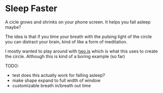 Sleep Faster
============

A cicle grows and shrinks on your phone screen. It helps you fall asleep maybe?

The idea is that if you time your breath with the pulsing light of the circle you can distract your brain, kind of like a form of meditation.

I mostly wanted to play around with [two.js](https://github.com/jonobr1/two.js) which is what this uses to create the circle. Although this is kind of a boring example (so far)


TODO:
- test does this actually work for falling asleep?
- make shape expand to full width of window
- customizable breath in/breath out time

